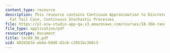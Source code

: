 ```yaml
---
content_type: resource
description: This resource contains Continuum Approximation to Discrete Random Walks,
  Fat Tail Case, Continuous Stochastic Processes
file: https://ol-ocw-studio-app-qa.s3.amazonaws.com/courses/18-366-random-walks-and-diffusion-fall-2006/492d1b3eeb4ab9d6d1c8c2651bc3b8c3_lec09_06.pdf
file_type: application/pdf
resourcetype: Document
title: lec09_06.pdf
uid: 492d1b3e-eb4a-b9d6-d1c8-c2651bc3b8c3
---
```


